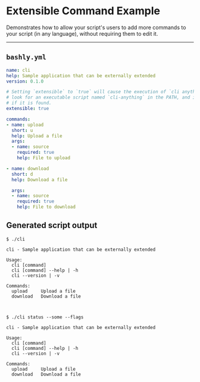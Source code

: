 # Extensible Command Example

Demonstrates how to allow your script's users to add more commands to your script (in any language), without requiring them to edit it.

-----

## `bashly.yml`

```yaml
name: cli
help: Sample application that can be externally extended
version: 0.1.0

# Setting `extensible` to `true` will cause the execution of `cli anything` to
# look for an executable script named `cli-anything` in the PATH, and invoke it
# if it is found.
extensible: true

commands:
- name: upload
  short: u
  help: Upload a file
  args:
  - name: source
    required: true
    help: File to upload

- name: download
  short: d
  help: Download a file

  args:
  - name: source
    required: true
    help: File to download
```

## Generated script output

```shell
$ ./cli

cli - Sample application that can be externally extended

Usage:
  cli [command]
  cli [command] --help | -h
  cli --version | -v

Commands:
  upload     Upload a file
  download   Download a file



$ ./cli status --some --flags

cli - Sample application that can be externally extended

Usage:
  cli [command]
  cli [command] --help | -h
  cli --version | -v

Commands:
  upload     Upload a file
  download   Download a file



```



